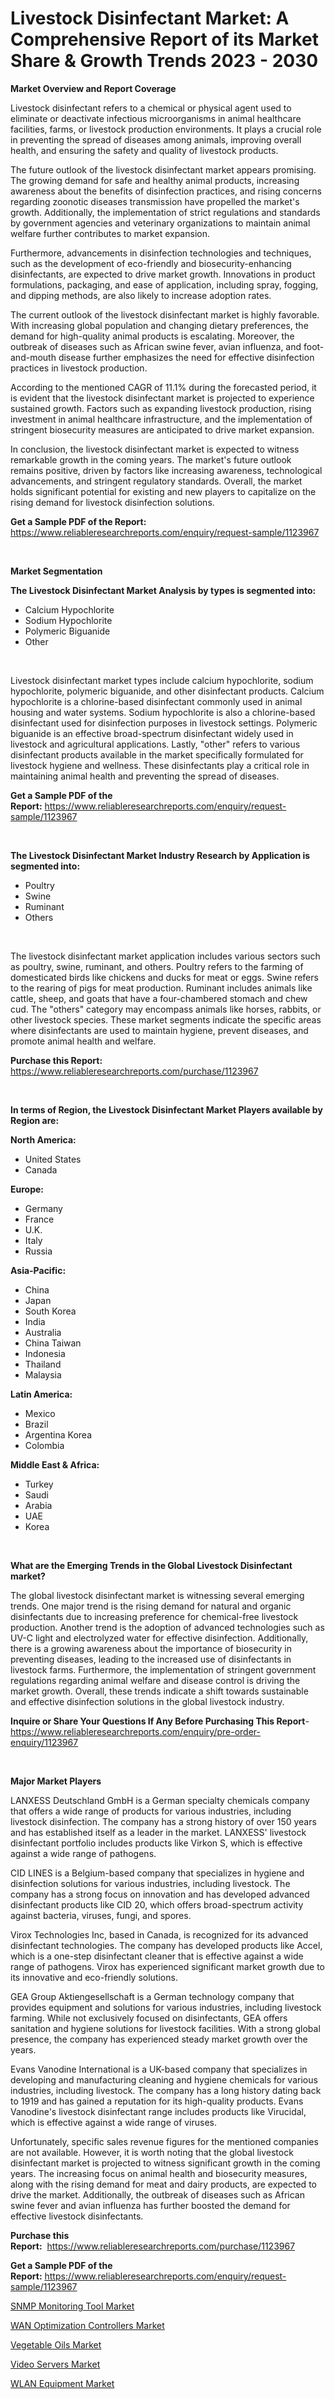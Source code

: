 <p><h1>Livestock Disinfectant Market: A Comprehensive Report of its Market Share & Growth Trends 2023 - 2030</h1></p><p><strong>Market Overview and Report Coverage</strong></p>
<p><p>Livestock disinfectant refers to a chemical or physical agent used to eliminate or deactivate infectious microorganisms in animal healthcare facilities, farms, or livestock production environments. It plays a crucial role in preventing the spread of diseases among animals, improving overall health, and ensuring the safety and quality of livestock products.</p><p>The future outlook of the livestock disinfectant market appears promising. The growing demand for safe and healthy animal products, increasing awareness about the benefits of disinfection practices, and rising concerns regarding zoonotic diseases transmission have propelled the market's growth. Additionally, the implementation of strict regulations and standards by government agencies and veterinary organizations to maintain animal welfare further contributes to market expansion.</p><p>Furthermore, advancements in disinfection technologies and techniques, such as the development of eco-friendly and biosecurity-enhancing disinfectants, are expected to drive market growth. Innovations in product formulations, packaging, and ease of application, including spray, fogging, and dipping methods, are also likely to increase adoption rates.</p><p>The current outlook of the livestock disinfectant market is highly favorable. With increasing global population and changing dietary preferences, the demand for high-quality animal products is escalating. Moreover, the outbreak of diseases such as African swine fever, avian influenza, and foot-and-mouth disease further emphasizes the need for effective disinfection practices in livestock production.</p><p>According to the mentioned CAGR of 11.1% during the forecasted period, it is evident that the livestock disinfectant market is projected to experience sustained growth. Factors such as expanding livestock production, rising investment in animal healthcare infrastructure, and the implementation of stringent biosecurity measures are anticipated to drive market expansion.</p><p>In conclusion, the livestock disinfectant market is expected to witness remarkable growth in the coming years. The market's future outlook remains positive, driven by factors like increasing awareness, technological advancements, and stringent regulatory standards. Overall, the market holds significant potential for existing and new players to capitalize on the rising demand for livestock disinfection solutions.</p></p>
<p><strong>Get a Sample PDF of the Report:</strong> <a href="https://www.reliableresearchreports.com/enquiry/request-sample/1123967">https://www.reliableresearchreports.com/enquiry/request-sample/1123967</a></p>
<p>&nbsp;</p>
<p><strong>Market Segmentation</strong></p>
<p><strong>The Livestock Disinfectant Market Analysis by types is segmented into:</strong></p>
<p><ul><li>Calcium Hypochlorite</li><li>Sodium Hypochlorite</li><li>Polymeric Biguanide</li><li>Other</li></ul></p>
<p>&nbsp;</p>
<p><p>Livestock disinfectant market types include calcium hypochlorite, sodium hypochlorite, polymeric biguanide, and other disinfectant products. Calcium hypochlorite is a chlorine-based disinfectant commonly used in animal housing and water systems. Sodium hypochlorite is also a chlorine-based disinfectant used for disinfection purposes in livestock settings. Polymeric biguanide is an effective broad-spectrum disinfectant widely used in livestock and agricultural applications. Lastly, "other" refers to various disinfectant products available in the market specifically formulated for livestock hygiene and wellness. These disinfectants play a critical role in maintaining animal health and preventing the spread of diseases.</p></p>
<p><strong>Get a Sample PDF of the Report:</strong>&nbsp;<a href="https://www.reliableresearchreports.com/enquiry/request-sample/1123967">https://www.reliableresearchreports.com/enquiry/request-sample/1123967</a></p>
<p>&nbsp;</p>
<p><strong>The Livestock Disinfectant Market Industry Research by Application is segmented into:</strong></p>
<p><ul><li>Poultry</li><li>Swine</li><li>Ruminant</li><li>Others</li></ul></p>
<p>&nbsp;</p>
<p><p>The livestock disinfectant market application includes various sectors such as poultry, swine, ruminant, and others. Poultry refers to the farming of domesticated birds like chickens and ducks for meat or eggs. Swine refers to the rearing of pigs for meat production. Ruminant includes animals like cattle, sheep, and goats that have a four-chambered stomach and chew cud. The "others" category may encompass animals like horses, rabbits, or other livestock species. These market segments indicate the specific areas where disinfectants are used to maintain hygiene, prevent diseases, and promote animal health and welfare.</p></p>
<p><strong>Purchase this Report:</strong>&nbsp; <a href="https://www.reliableresearchreports.com/purchase/1123967">https://www.reliableresearchreports.com/purchase/1123967</a></p>
<p>&nbsp;</p>
<p><strong>In terms of Region, the Livestock Disinfectant Market Players available by Region are:</strong></p>
<p>
    <p> <strong> North America: </strong>
        <ul>
            <li>United States</li>
            <li>Canada</li>
        </ul>
        </p> 
    <p> <strong> Europe: </strong>
        <ul>
            <li>Germany</li>
            <li>France</li>
            <li>U.K.</li>
            <li>Italy</li>
            <li>Russia</li>
        </ul>
        </p> 
    <p> <strong> Asia-Pacific: </strong>
        <ul>
            <li>China</li>
            <li>Japan</li>
            <li>South Korea</li>
            <li>India</li>
            <li>Australia</li>
            <li>China Taiwan</li>
            <li>Indonesia</li>
            <li>Thailand</li>
            <li>Malaysia</li>
        </ul>
        </p> 
    <p> <strong> Latin America: </strong>
        <ul>
            <li>Mexico</li>
            <li>Brazil</li>
            <li>Argentina Korea</li>
            <li>Colombia</li>
        </ul>
        </p> 
    <p> <strong> Middle East & Africa: </strong>
        <ul>
            <li>Turkey</li>
            <li>Saudi</li>
            <li>Arabia</li>
            <li>UAE</li>
            <li>Korea</li>
        </ul>
    </p>
    </p>
<p>&nbsp;</p>
<p><strong>What are the Emerging Trends in the Global Livestock Disinfectant market?</strong></p>
<p><p>The global livestock disinfectant market is witnessing several emerging trends. One major trend is the rising demand for natural and organic disinfectants due to increasing preference for chemical-free livestock production. Another trend is the adoption of advanced technologies such as UV-C light and electrolyzed water for effective disinfection. Additionally, there is a growing awareness about the importance of biosecurity in preventing diseases, leading to the increased use of disinfectants in livestock farms. Furthermore, the implementation of stringent government regulations regarding animal welfare and disease control is driving the market growth. Overall, these trends indicate a shift towards sustainable and effective disinfection solutions in the global livestock industry.</p></p>
<p><strong>Inquire or Share Your Questions If Any Before Purchasing This Report</strong>- <a href="https://www.reliableresearchreports.com/enquiry/pre-order-enquiry/1123967">https://www.reliableresearchreports.com/enquiry/pre-order-enquiry/1123967</a></p>
<p>&nbsp;</p>
<p><strong>Major Market Players</strong></p>
<p><p>LANXESS Deutschland GmbH is a German specialty chemicals company that offers a wide range of products for various industries, including livestock disinfection. The company has a strong history of over 150 years and has established itself as a leader in the market. LANXESS' livestock disinfectant portfolio includes products like Virkon S, which is effective against a wide range of pathogens.</p><p>CID LINES is a Belgium-based company that specializes in hygiene and disinfection solutions for various industries, including livestock. The company has a strong focus on innovation and has developed advanced disinfectant products like CID 20, which offers broad-spectrum activity against bacteria, viruses, fungi, and spores.</p><p>Virox Technologies Inc, based in Canada, is recognized for its advanced disinfectant technologies. The company has developed products like Accel, which is a one-step disinfectant cleaner that is effective against a wide range of pathogens. Virox has experienced significant market growth due to its innovative and eco-friendly solutions.</p><p>GEA Group Aktiengesellschaft is a German technology company that provides equipment and solutions for various industries, including livestock farming. While not exclusively focused on disinfectants, GEA offers sanitation and hygiene solutions for livestock facilities. With a strong global presence, the company has experienced steady market growth over the years.</p><p>Evans Vanodine International is a UK-based company that specializes in developing and manufacturing cleaning and hygiene chemicals for various industries, including livestock. The company has a long history dating back to 1919 and has gained a reputation for its high-quality products. Evans Vanodine's livestock disinfectant range includes products like Virucidal, which is effective against a wide range of viruses.</p><p>Unfortunately, specific sales revenue figures for the mentioned companies are not available. However, it is worth noting that the global livestock disinfectant market is projected to witness significant growth in the coming years. The increasing focus on animal health and biosecurity measures, along with the rising demand for meat and dairy products, are expected to drive the market. Additionally, the outbreak of diseases such as African swine fever and avian influenza has further boosted the demand for effective livestock disinfectants.</p></p>
<p><strong>Purchase this Report:</strong>&nbsp;&nbsp;<a href="https://www.reliableresearchreports.com/purchase/1123967">https://www.reliableresearchreports.com/purchase/1123967</a></p>
<p></p>
<p><strong>Get a Sample PDF of the Report:</strong>&nbsp;<a href="https://www.reliableresearchreports.com/enquiry/request-sample/1123967">https://www.reliableresearchreports.com/enquiry/request-sample/1123967</a></p>
<p><p><a href="https://medium.com/@scottford2001/snmp-monitoring-tool-market-trends-forecast-and-competitive-analysis-to-2030-864f25fac59b">SNMP Monitoring Tool Market</a></p><p><a href="https://medium.com/@brandonramos59/wan-optimization-controllers-market-size-and-market-trends-complete-industry-overview-2023-to-7276148d08a7">WAN Optimization Controllers Market</a></p><p><a href="https://medium.com/@marlonblick/vegetable-oils-market-size-reveals-the-best-marketing-channels-in-global-industry-0c45308e3b06">Vegetable Oils Market</a></p><p><a href="https://medium.com/@juansmith1961/video-servers-market-research-report-its-history-and-forecast-2023-to-2030-95f543e2cdab">Video Servers Market</a></p><p><a href="https://medium.com/@christopherbennett19/wlan-equipment-market-size-market-outlook-and-market-forecast-2023-to-2030-badab5a0a12d">WLAN Equipment Market</a></p></p>